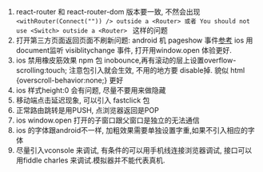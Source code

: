 
1. react-router 和  react-router-dom 版本要一致, 不然会出现 ```  <withRouter(Connect("")) /> outside a <Router> 或者 You should not use <Switch> outside a <Router>  ``` 这样的问题
2. 打开第三方页面返回页面不刷新问题: android 机 pageshow 事件[参考](https://juejin.cn/post/6844903818191175687) ios 用 document监听 visiblitychange 事件, 打开用window.open 体验更好.
3. ios 禁用橡皮筋效果 npm 包 inobounce,再有滚动的层上设置overflow-scrolling:touch;  注意包引入就会生效, 不用的地方要 disable掉. 貌似 html {overscroll-behavior:none;} 更好
4. ios 样式height:0 会有问题, 尽量不要用来做隐藏
5. 移动端点击延迟现象, 可以引入 fastclick 包
6. 正常路由跳转是用PUSH, 点浏览器返回是POP
7. ios window.open 打开的子窗口跟父窗口是独立的无法通信
8. ios 的字体跟android不一样, 加粗效果需要单独设置字重,如果不引入相应的字体
9. 尽量引入vconsole 来调试, 有条件的可以用手机线连接浏览器调试, 接口可以用fiddle charles 来调试.模拟器并不能代表真机.

